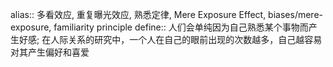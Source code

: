 alias:: 多看效应, 重复曝光效应, 熟悉定律, Mere Exposure Effect, biases/mere-exposure, familiarity principle
define:: 人们会单纯因为自己熟悉某个事物而产生好感; 在人际关系的研究中，一个人在自己的眼前出现的次数越多，自己越容易对其产生偏好和喜爱

